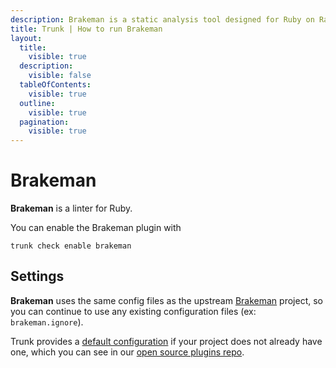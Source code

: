 ```yaml
---
description: Brakeman is a static analysis tool designed for Ruby on Rails applications. It statically analyzes Rails application code to find security issues.
title: Trunk | How to run Brakeman
layout:
  title:
    visible: true
  description:
    visible: false
  tableOfContents:
    visible: true
  outline:
    visible: true
  pagination:
    visible: true
---
```


# Brakeman

**Brakeman** is a linter for Ruby.

You can enable the Brakeman plugin with

```shell
trunk check enable brakeman
```

## Settings


**Brakeman** uses the same config files as the
upstream [Brakeman](https://github.com/presidentbeef/brakeman) project, so you can continue to use any
existing configuration files (ex: `brakeman.ignore`).
    

Trunk provides a [default configuration](https://github.com/trunk-io/plugins/tree/main/linters/brakeman) if your project does not already have one,
which you can see in our [open source plugins repo](https://github.com/trunk-io/plugins/tree/main).
